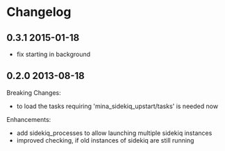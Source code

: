 Changelog
=========

0.3.1 2015-01-18
----------------

* fix starting in background

0.2.0 2013-08-18
----------------

Breaking Changes:

* to load the tasks requiring 'mina_sidekiq_upstart/tasks' is needed now

Enhancements:

* add sidekiq_processes to allow launching multiple sidekiq instances
* improved checking, if old instances of sidekiq are still running
